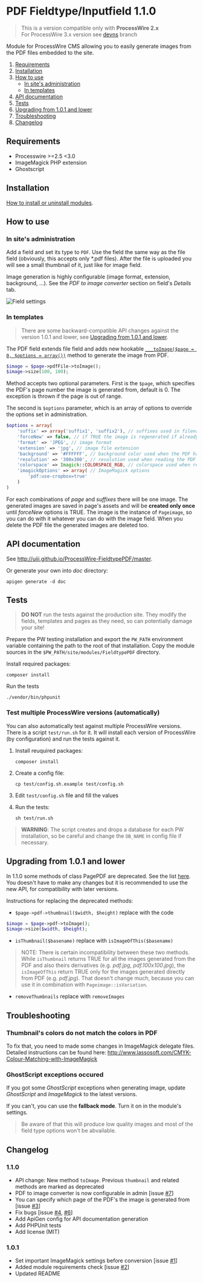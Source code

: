 # PDF Fieldtype/Inputfield 1.1.0

> This is a version compatible only with **ProcessWire 2.x**  
> For ProcessWire 3.x version see [devns](https://github.com/uiii/ProcessWire-FieldtypePDF/tree/devns) branch

Module for ProcessWire CMS allowing you to easily generate images from the PDF files embedded to the site.

1. [Requirements](#requirements)
2. [Installation](#installation)
3. [How to use](#how-to-use)
	- [In site's administration](#in-sites-administration)
	- [In templates](#in-templates)
4. [API documentation](#api-documentation)
5. [Tests](#tests)
6. [Upgrading from 1.0.1 and lower](#upgrading-from-101-and-lower)
7. [Troubleshooting](#troubleshooting)
8. [Changelog](#changelog)

## Requirements

- Processwire >=2.5 <3.0
- ImageMagick PHP extension
- Ghostscript

## Installation

[How to install or uninstall modules](http://modules.processwire.com/install-uninstall/).

## How to use

### In site's administration

Add a field and set its type to `PDF`.
Use the field the same way as the file field (obviously, this accepts only \*.pdf files).
After the file is uploaded you will see a small thumbnail of it, just like for image field.

Image generation is highly configurable (image format, extension, background, ...). See the *PDF to image converter* section on field's *Details* tab.

![Field settings](http://i.imgbox.com/xP1dt37q)

### In templates

> There are some backward-compatible API changes against the version 1.0.1 and lower, see [Upgrading from 1.0.1 and lower](#upgrading-from-101-and-lower).

The PDF field extends file field and adds new hookable [`___toImage($page = 0, $options = array())`](http://uiii.github.io/ProcessWire-FieldtypePDF/dev/class-FieldtypePDF.PagePDF.html#____toImage) method to generate the image from PDF.

```php
$image = $page->pdfFile->toImage();
$image->size(100, 100);
```
Method accepts two optional parameters. First is the `$page`, which specifies the PDF's page number the image is generated from, default is 0. The exception is thrown if the page is out of range.

The second is `$options` parameter, which is an array of options to override the options set in administration.
```php
$options = array(
	'suffix' => array('suffix1', 'suffix2'), // suffixes used in filename
	'forceNew' => false, // if TRUE the image is regenerated if already exists
	'format' => 'JPEG', // image format
	'extension' => 'jpg', // image file extension
	'background' => '#FFFFFF', // background color used when the PDF has transparent background
	'resolution' => '300x300', // resolution used when reading the PDF
	'colorspace' => Imagick::COLORSPACE_RGB, // colorspace used when reading the PDF
	'imagickOptions' => array( // ImageMagick options
		'pdf:use-cropbox=true'
	)
)
```

For each combinations of *page* and *suffixes* there will be one image. The generated images are saved in page's assets and will be **created only once** until *forceNew* options is TRUE. The image is the instance of `Pageimage`, so you can do with it whatever you can do with the image field. When you delete the PDF file the generated images are deleted too.

## API documentation

See http://uiii.github.io/ProcessWire-FieldtypePDF/master.

Or generate your own into *doc* directory:
```
apigen generate -d doc
```

## Tests

> **DO NOT** run the tests against the production site. They modify the fields, templates and pages as they need, so can potentially damage your site!

Prepare the PW testing installation and export the `PW_PATH` environment variable containing the path to the root of that installation. Copy the module sources in the `$PW_PATH/site/modules/FieldtypePDF` directory.

Install required packages:
```
composer install
```

Run the tests
```
./vendor/bin/phpunit
```

### Test multiple ProcessWire versions (automatically)

You can also automatically test against multiple ProcessWire versions. There is a script `test/run.sh` for it. It will install each version of ProcessWire (by configuration) and run the tests against it.

1. Install reuquired packages:

	```
	composer install
	```
2. Create a config file:

	```
	cp test/config.sh.example test/config.sh
	```
3. Edit `test/config.sh` file and fill the values
4. Run the tests:

	```
	sh test/run.sh
	```

> **WARNING**: The script creates and drops a database for each PW installation, so be careful and change the `DB_NAME` in config file if necessary.

## Upgrading from 1.0.1 and lower

In 1.1.0 some methods of class PagePDF are deprecated. See the list [here](http://uiii.github.io/ProcessWire-FieldtypePDF/dev/deprecated.html). You doesn't have to make any changes but it is recommended to use the new API, for compatibility with later versions.

Instructions for replacing the deprecated methods:

- `$page->pdf->thumbnail($width, $height)` replace with the code

```php
$image = $page->pdf->toImage();
$image->size($width, $height);
```

- `isThumbnail($basename)` replace with `isImageOfThis($basename)`

> NOTE: There is certain incompatibility between these two methods. While `isThumbnail` returns TRUE for all the images generated from the PDF and also theirs derivatives (e.g. *pdf.jpg*, *pdf.100x100.jpg*), the `isImageOfThis` return TRUE only for the images generated directly from PDF (e.g. *pdf.jpg*). That doesn't change much, because you can use it in combination with `Pageimage::isVariation`.

- `removeThumbnails` replace with `removeImages`

## Troubleshooting

### Thumbnail's colors do not match the colors in PDF

To fix that, you need to made some changes in ImageMagick delegate files. Detailed instructions can be found here: http://www.lassosoft.com/CMYK-Colour-Matching-with-ImageMagick

### GhostScript exceptions occured

If you got some *GhostScript* exceptions when generating image, update *GhostScript* and *ImageMagick* to the latest versions.

If you can't, you can use the **fallback mode**. Turn it on in the module's settings.
> Be aware of that this will produce low quality images and most of the field type options won't be abvailable.

## Changelog

### 1.1.0

- API change: New method `toImage`. Previous `thumbnail` and related methods are marked as deprecated
- PDF to image converter is now configurable in admin [issue [#7](https://github.com/uiii/ProcessWire-FieldtypePDF/issues/7)]
- You can specify which page of the PDF's the image is generated from [issue [#3](https://github.com/uiii/ProcessWire-FieldtypePDF/issues/3)]
- Fix bugs [issue [#4](https://github.com/uiii/ProcessWire-FieldtypePDF/issues/4), [#6](https://github.com/uiii/ProcessWire-FieldtypePDF/issues/6)]
- Add ApiGen config for API documentation generation
- Add PHPUnit tests
- Add license (MIT)

### 1.0.1

- Set important ImageMagick settings before conversion  [issue [#1](https://github.com/uiii/ProcessWire-FieldtypePDF/issues/1)]
- Added module requirements check [issue [#2](https://github.com/uiii/ProcessWire-FieldtypePDF/issues/2)]
- Updated README
